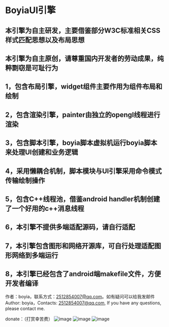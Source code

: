 # BoyiaUI引擎

## 本引擎为自主研发，主要借鉴部分W3C标准相关CSS样式匹配思想以及布局思想
## 本引擎为自主原创，请尊重国内开发者的劳动成果，纯粹剽窃是可耻行为
## 1，包含布局引擎，widget组件主要作用为组件布局和绘制
## 2，包含渲染引擎，painter由独立的opengl线程进行渲染
## 3，包含脚本引擎，boyia脚本虚拟机运行boyia脚本来处理UI创建和业务逻辑
## 4，采用懒耦合机制，脚本模块与UI引擎采用命令模式传输绘制操作
## 5，包含C++线程池，借鉴android handler机制创建了一个好用的c++消息线程
## 6，本引擎不提供多端适配源码，请自行适配
## 7，本引擎包含图形和网络开源库，可自行处理适配图形网络到多端运行
## 8，本引擎已经包含了android端makefile文件，方便开发者编译

作者：boyia，联系方式：2512854007@qq.com。如有疑问可以给我发邮件
Author: boyia，Contacts: 2512854007@qq.com, If you have any questions, please contact me.

donate：（打赏幸苦费）
![image](https://github.com/damonyan1985/MiniYan/blob/master/Donate/zfbzf.jpg)
![image](https://github.com/damonyan1985/MiniYan/blob/master/Donate/wxzf.jpg)
![image](https://github.com/damonyan1985/MiniYan/blob/master/Donate/zfbhb.jpg)
